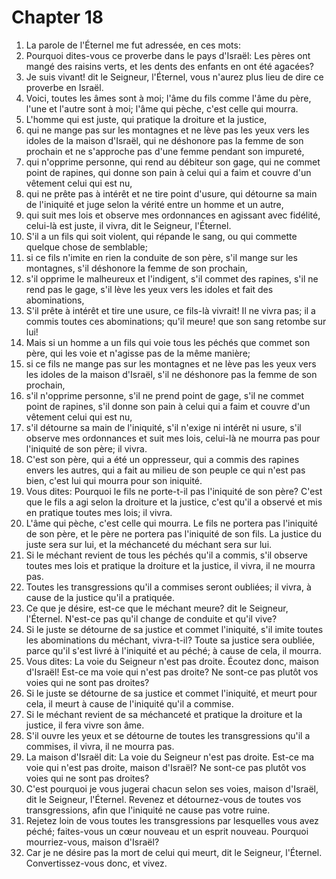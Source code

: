 # Chapter 18

1. La parole de l'Éternel me fut adressée, en ces mots:
2. Pourquoi dites-vous ce proverbe dans le pays d'Israël: Les pères ont mangé des raisins verts, et les dents des enfants en ont été agacées?
3. Je suis vivant! dit le Seigneur, l'Éternel, vous n'aurez plus lieu de dire ce proverbe en Israël.
4. Voici, toutes les âmes sont à moi; l'âme du fils comme l'âme du père, l'une et l'autre sont à moi; l'âme qui pèche, c'est celle qui mourra.
5. L'homme qui est juste, qui pratique la droiture et la justice,
6. qui ne mange pas sur les montagnes et ne lève pas les yeux vers les idoles de la maison d'Israël, qui ne déshonore pas la femme de son prochain et ne s'approche pas d'une femme pendant son impureté,
7. qui n'opprime personne, qui rend au débiteur son gage, qui ne commet point de rapines, qui donne son pain à celui qui a faim et couvre d'un vêtement celui qui est nu,
8. qui ne prête pas à intérêt et ne tire point d'usure, qui détourne sa main de l'iniquité et juge selon la vérité entre un homme et un autre,
9. qui suit mes lois et observe mes ordonnances en agissant avec fidélité, celui-là est juste, il vivra, dit le Seigneur, l'Éternel.
10. S'il a un fils qui soit violent, qui répande le sang, ou qui commette quelque chose de semblable;
11. si ce fils n'imite en rien la conduite de son père, s'il mange sur les montagnes, s'il déshonore la femme de son prochain,
12. s'il opprime le malheureux et l'indigent, s'il commet des rapines, s'il ne rend pas le gage, s'il lève les yeux vers les idoles et fait des abominations,
13. S'il prête à intérêt et tire une usure, ce fils-là vivrait! Il ne vivra pas; il a commis toutes ces abominations; qu'il meure! que son sang retombe sur lui!
14. Mais si un homme a un fils qui voie tous les péchés que commet son père, qui les voie et n'agisse pas de la même manière;
15. si ce fils ne mange pas sur les montagnes et ne lève pas les yeux vers les idoles de la maison d'Israël, s'il ne déshonore pas la femme de son prochain,
16. s'il n'opprime personne, s'il ne prend point de gage, s'il ne commet point de rapines, s'il donne son pain à celui qui a faim et couvre d'un vêtement celui qui est nu,
17. s'il détourne sa main de l'iniquité, s'il n'exige ni intérêt ni usure, s'il observe mes ordonnances et suit mes lois, celui-là ne mourra pas pour l'iniquité de son père; il vivra.
18. C'est son père, qui a été un oppresseur, qui a commis des rapines envers les autres, qui a fait au milieu de son peuple ce qui n'est pas bien, c'est lui qui mourra pour son iniquité.
19. Vous dites: Pourquoi le fils ne porte-t-il pas l'iniquité de son père? C'est que le fils a agi selon la droiture et la justice, c'est qu'il a observé et mis en pratique toutes mes lois; il vivra.
20. L'âme qui pèche, c'est celle qui mourra. Le fils ne portera pas l'iniquité de son père, et le père ne portera pas l'iniquité de son fils. La justice du juste sera sur lui, et la méchanceté du méchant sera sur lui.
21. Si le méchant revient de tous les péchés qu'il a commis, s'il observe toutes mes lois et pratique la droiture et la justice, il vivra, il ne mourra pas.
22. Toutes les transgressions qu'il a commises seront oubliées; il vivra, à cause de la justice qu'il a pratiquée.
23. Ce que je désire, est-ce que le méchant meure? dit le Seigneur, l'Éternel. N'est-ce pas qu'il change de conduite et qu'il vive?
24. Si le juste se détourne de sa justice et commet l'iniquité, s'il imite toutes les abominations du méchant, vivra-t-il? Toute sa justice sera oubliée, parce qu'il s'est livré à l'iniquité et au péché; à cause de cela, il mourra.
25. Vous dites: La voie du Seigneur n'est pas droite. Écoutez donc, maison d'Israël! Est-ce ma voie qui n'est pas droite? Ne sont-ce pas plutôt vos voies qui ne sont pas droites?
26. Si le juste se détourne de sa justice et commet l'iniquité, et meurt pour cela, il meurt à cause de l'iniquité qu'il a commise.
27. Si le méchant revient de sa méchanceté et pratique la droiture et la justice, il fera vivre son âme.
28. S'il ouvre les yeux et se détourne de toutes les transgressions qu'il a commises, il vivra, il ne mourra pas.
29. La maison d'Israël dit: La voie du Seigneur n'est pas droite. Est-ce ma voie qui n'est pas droite, maison d'Israël? Ne sont-ce pas plutôt vos voies qui ne sont pas droites?
30. C'est pourquoi je vous jugerai chacun selon ses voies, maison d'Israël, dit le Seigneur, l'Éternel. Revenez et détournez-vous de toutes vos transgressions, afin que l'iniquité ne cause pas votre ruine.
31. Rejetez loin de vous toutes les transgressions par lesquelles vous avez péché; faites-vous un cœur nouveau et un esprit nouveau. Pourquoi mourriez-vous, maison d'Israël?
32. Car je ne désire pas la mort de celui qui meurt, dit le Seigneur, l'Éternel. Convertissez-vous donc, et vivez.

